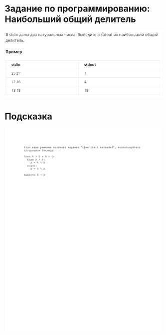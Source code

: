 # Задание по программированию: Наибольший общий делитель
![image](./../../assets/009.jpg)

# Подсказка
![image](./../../assets/010.jpg)
